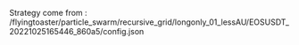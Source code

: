 Strategy come from : /flyingtoaster/particle_swarm/recursive_grid/longonly_01_lessAU/EOSUSDT_20221025165446_860a5/config.json